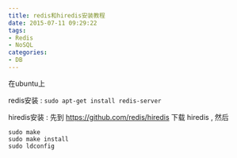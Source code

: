 ```yaml
---
title: redis和hiredis安装教程
date: 2015-07-11 09:29:22
tags:
- Redis
- NoSQL
categories:
- DB
---
```


在ubuntu上

redis安装 :  ` sudo apt-get install redis-server `

hiredis安装 : 先到 https://github.com/redis/hiredis 下载 hiredis , 然后 

    sudo make
    sudo make install
    sudo ldconfig